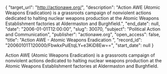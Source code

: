 {
  "target_url": "http://actionawe.org/", 
  "description": "Action AWE (Atomic Weapons Eradication) is a grassroots campaign of nonviolent actions dedicated to halting nuclear weapons production at the Atomic Weapons Establishment factories at Aldermaston  and Burghfield.", 
  "end_date": null, 
  "date": "2006-01-01T12:00:00", 
  "slug": 30070, 
  "subject": "Political Action and Communication", 
  "publisher": "actionawe.org", 
  "open_access": false, 
  "title": "Action AWE - Atomic Weapons Eradication ", 
  "record_id": "20060101T120000/FbwkxPulEtqLY+e3KiD8Ew==", 
  "start_date": null
}

Action AWE (Atomic Weapons Eradication) is a grassroots campaign of nonviolent actions dedicated to halting nuclear weapons production at the Atomic Weapons Establishment factories at Aldermaston  and Burghfield.